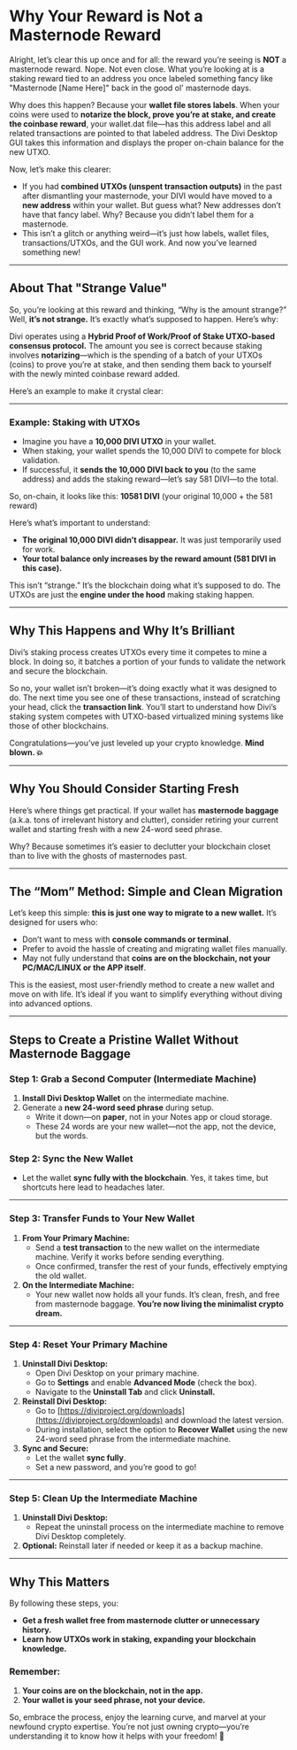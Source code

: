 # Why Your Reward is Not a Masternode Reward

Alright, let’s clear this up once and for all: the reward you’re seeing is **NOT** a masternode reward. Nope. Not even close. What you’re looking at is a staking reward tied to an address you once labeled something fancy like "Masternode [Name Here]" back in the good ol' masternode days.

Why does this happen? Because your **wallet file stores labels**. When your coins were used to **notarize the block, prove you’re at stake, and create the coinbase reward**, your wallet.dat file—has this address label and all related transactions are pointed to that labeled address. The Divi Desktop GUI takes this information and displays the proper on-chain balance for the new UTXO.

Now, let’s make this clearer:
- If you had **combined UTXOs (unspent transaction outputs)** in the past after dismantling your masternode, your DIVI would have moved to a **new address** within your wallet. But guess what? New addresses don’t have that fancy label. Why? Because you didn’t label them for a masternode.
- This isn’t a glitch or anything weird—it’s just how labels, wallet files, transactions/UTXOs, and the GUI work. And now you’ve learned something new!

---

## About That "Strange Value"

So, you’re looking at this reward and thinking, “Why is the amount strange?” Well, **it’s not strange.** It’s exactly what’s supposed to happen. Here’s why:

Divi operates using a **Hybrid Proof of Work/Proof of Stake UTXO-based consensus protocol.** The amount you see is correct because staking involves **notarizing**—which is the spending of a batch of your UTXOs (coins) to prove you’re at stake, and then sending them back to yourself with the newly minted coinbase reward added.

Here’s an example to make it crystal clear:

---

### Example: Staking with UTXOs
- Imagine you have a **10,000 DIVI UTXO** in your wallet.
- When staking, your wallet spends the 10,000 DIVI to compete for block validation.
- If successful, it **sends the 10,000 DIVI back to you** (to the same address) and adds the staking reward—let’s say 581 DIVI—to the total.

So, on-chain, it looks like this:
**10581 DIVI** (your original 10,000 + the 581 reward)

Here’s what’s important to understand:
- **The original 10,000 DIVI didn’t disappear.** It was just temporarily used for work.
- **Your total balance only increases by the reward amount (581 DIVI in this case).**

This isn’t “strange.” It’s the blockchain doing what it’s supposed to do. The UTXOs are just the **engine under the hood** making staking happen.

---

## Why This Happens and Why It’s Brilliant

Divi’s staking process creates UTXOs every time it competes to mine a block. In doing so, it batches a portion of your funds to validate the network and secure the blockchain.

So no, your wallet isn’t broken—it’s doing exactly what it was designed to do. The next time you see one of these transactions, instead of scratching your head, click the **transaction link**. You’ll start to understand how Divi’s staking system competes with UTXO-based virtualized mining systems like those of other blockchains.

Congratulations—you’ve just leveled up your crypto knowledge. **Mind blown. 💥**

---

## Why You Should Consider Starting Fresh

Here’s where things get practical. If your wallet has **masternode baggage** (a.k.a. tons of irrelevant history and clutter), consider retiring your current wallet and starting fresh with a new 24-word seed phrase.

Why? Because sometimes it’s easier to declutter your blockchain closet than to live with the ghosts of masternodes past.

---

## The “Mom” Method: Simple and Clean Migration

Let’s keep this simple: **this is just one way to migrate to a new wallet.** It’s designed for users who:
- Don’t want to mess with **console commands or terminal**.
- Prefer to avoid the hassle of creating and migrating wallet files manually.
- May not fully understand that **coins are on the blockchain, not your PC/MAC/LINUX or the APP itself**.

This is the easiest, most user-friendly method to create a new wallet and move on with life. It’s ideal if you want to simplify everything without diving into advanced options.

---

## Steps to Create a Pristine Wallet Without Masternode Baggage

### Step 1: Grab a Second Computer (Intermediate Machine)
1. **Install Divi Desktop Wallet** on the intermediate machine.
2. Generate a **new 24-word seed phrase** during setup.
   - Write it down—on **paper**, not in your Notes app or cloud storage.
   - These 24 words are your new wallet—not the app, not the device, but the words.

### Step 2: Sync the New Wallet
- Let the wallet **sync fully with the blockchain**. Yes, it takes time, but shortcuts here lead to headaches later.

---

### Step 3: Transfer Funds to Your New Wallet
1. **From Your Primary Machine:**
   - Send a **test transaction** to the new wallet on the intermediate machine. Verify it works before sending everything.
   - Once confirmed, transfer the rest of your funds, effectively emptying the old wallet.
2. **On the Intermediate Machine:**
   - Your new wallet now holds all your funds. It’s clean, fresh, and free from masternode baggage. **You’re now living the minimalist crypto dream.**

---

### Step 4: Reset Your Primary Machine
1. **Uninstall Divi Desktop:**
   - Open Divi Desktop on your primary machine.
   - Go to **Settings** and enable **Advanced Mode** (check the box).
   - Navigate to the **Uninstall Tab** and click **Uninstall.**
2. **Reinstall Divi Desktop:**
   - Go to [https://diviproject.org/downloads](https://diviproject.org/downloads) and download the latest version.
   - During installation, select the option to **Recover Wallet** using the new 24-word seed phrase from the intermediate machine.
3. **Sync and Secure:**
   - Let the wallet **sync fully**.
   - Set a new password, and you’re good to go!

---

### Step 5: Clean Up the Intermediate Machine
1. **Uninstall Divi Desktop:**
   - Repeat the uninstall process on the intermediate machine to remove Divi Desktop completely.
2. **Optional:** Reinstall later if needed or keep it as a backup machine.

---

## Why This Matters

By following these steps, you:
- **Get a fresh wallet free from masternode clutter or unnecessary history.**
- **Learn how UTXOs work in staking, expanding your blockchain knowledge.**

### Remember:
1. **Your coins are on the blockchain, not in the app.**
2. **Your wallet is your seed phrase, not your device.**

So, embrace the process, enjoy the learning curve, and marvel at your newfound crypto expertise. You’re not just owning crypto—you’re understanding it to know how it helps with your freedom! 🚀
